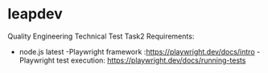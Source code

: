 # leapdev
Quality Engineering Technical Test Task2
Requirements: 
  - node.js latest
  -Playwright framework :https://playwright.dev/docs/intro
  -Playwright test execution: https://playwright.dev/docs/running-tests
  
